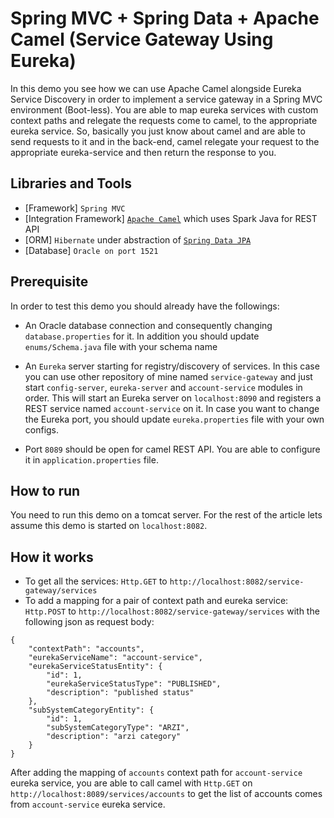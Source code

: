 # Spring MVC + Spring Data + Apache Camel (Service Gateway Using Eureka)

In this demo you see how we can use Apache Camel alongside Eureka Service Discovery in order
to implement a service gateway in a Spring MVC environment (Boot-less). 
You are able to map eureka services with custom context paths and relegate the 
requests come to camel, to the appropriate eureka service.
So, basically you just know about camel and are able to send requests to it and in the back-end, camel
relegate your request to the appropriate eureka-service and then return the response to you.

## Libraries and Tools
* [Framework] `Spring MVC`
* [Integration Framework] [`Apache Camel`](https://camel.apache.org/) which uses Spark Java for REST API
* [ORM] `Hibernate` under abstraction of [`Spring Data JPA`](https://spring.io/projects/spring-data-jpa)
* [Database] `Oracle on port 1521`

## Prerequisite

In order to test this demo you should already have the followings:
* An Oracle database connection and consequently changing `database.properties` for it. In addition you should
update `enums/Schema.java` file with your schema name

* An `Eureka` server starting for registry/discovery of services. In this case you can use other repository 
of mine named `service-gateway` and just start `config-server`, `eureka-server` and `account-service` 
modules in order. This will start an Eureka server on `localhost:8090` and registers a REST service 
named `account-service` on it. In case you want to change the Eureka port, you should 
update `eureka.properties` file with your own configs.

* Port `8089` should be open for camel REST API. You are able to configure it in `application.properties` file.

## How to run

You need to run this demo on a tomcat server. For the rest of the article lets assume this demo is 
started on `localhost:8082`.

## How it works

* To get all the services: `Http.GET` to `http://localhost:8082/service-gateway/services`
* To add a mapping for a pair of context path and eureka service: `Http.POST` to `http://localhost:8082/service-gateway/services`
with the following json as request body:

```
{
    "contextPath": "accounts",
    "eurekaServiceName": "account-service",
    "eurekaServiceStatusEntity": {
        "id": 1,
        "eurekaServiceStatusType": "PUBLISHED",
        "description": "published status"
    },
    "subSystemCategoryEntity": {
        "id": 1,
        "subSystemCategoryType": "ARZI",
        "description": "arzi category"
    }
}
```

After adding the mapping of `accounts` context path for `account-service` eureka service, you are able
to call camel with `Http.GET` on `http://localhost:8089/services/accounts` to get the list of accounts
comes from `account-service` eureka service. 